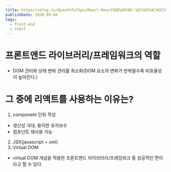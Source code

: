 ```yaml
---
title: https//velog.io/@youthfulhps/React-React%EB%A5%BC-%EC%82%AC%EC%9A%A9%ED%95%98%EB%8A%94-%EC%9D%B4%EC%9C%A0
publishDate: 2020-09-08
tags: 
  - front-end
  - react
---
```

# 프론트앤드 라이브러리/프레임워크의 역할
- DOM 관리와 상태 변화 관리를 최소화(DOM 요소의 변화가 반복될수록 비효율성이 높아진다.)

# 그 중에 리액트를 사용하는 이유는?
1. component 단위 작성
- 생산성 극대, 용이한 유지보수
- 컴포넌트 재사용 가능

2. JSX(javascript + xml)
3. Virtual DOM
- virtual DOM 개념을 적용한 프론트앤드 라이브러리/프레임워크 중 성공적인 편이라고 할 수 있다.